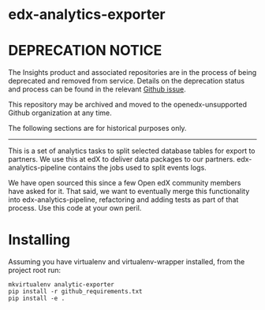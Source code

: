 edx-analytics-exporter
======================

# DEPRECATION NOTICE

The Insights product and associated repositories are in the process of being 
deprecated and removed from service. Details on the deprecation status and
process can be found in the relevant [Github issue](https://github.com/openedx/public-engineering/issues/221).

This repository may be archived and moved to the openedx-unsupported
Github organization at any time.

The following sections are for historical purposes only.

---

This is a set of analytics tasks to split selected database tables for export to
partners. We use this at edX to deliver data packages to our
partners. edx-analytics-pipeline contains the jobs used to split events logs.

We have open sourced this since a few Open edX community members have asked for
it. That said, we want to eventually merge this functionality into
edx-analytics-pipeline, refactoring and adding tests as part of that
process. Use this code at your own peril.


Installing
==========

Assuming you have virtualenv and virtualenv-wrapper installed, from the 
project root run:

```
mkvirtualenv analytic-exporter
pip install -r github_requirements.txt
pip install -e .
```
